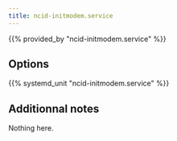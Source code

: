 ```yaml
---
title: ncid-initmodem.service
---
```


{{% provided_by "ncid-initmodem.service" %}}

## Options

{{% systemd_unit "ncid-initmodem.service" %}}

## Additionnal notes

Nothing here.